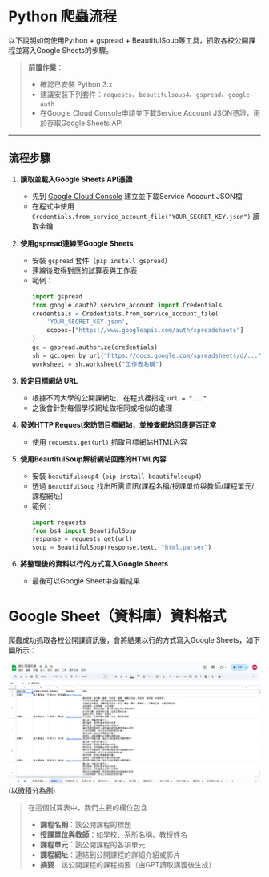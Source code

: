 # Python 爬蟲流程

以下說明如何使用Python + gspread + BeautifulSoup等工具，抓取各校公開課程並寫入Google Sheets的步驟。

> **前置作業**：  
> - 確認已安裝 Python 3.x  
> - 建議安裝下列套件：`requests`、`beautifulsoup4`、`gspread`、`google-auth`  
> - 在Google Cloud Console申請並下載Service Account JSON憑證，用於存取Google Sheets API

---

## 流程步驟

1. **讀取並載入Google Sheets API憑證**  
   - 先到 [Google Cloud Console](https://console.cloud.google.com/) 建立並下載Service Account JSON檔  
   - 在程式中使用 `Credentials.from_service_account_file("YOUR_SECRET_KEY.json")` 讀取金鑰  

2. **使用gspread連線至Google Sheets**  
   - 安裝 `gspread` 套件（`pip install gspread`）  
   - 連線後取得對應的試算表與工作表  
   - 範例：  
     ```python
     import gspread
     from google.oauth2.service_account import Credentials
     credentials = Credentials.from_service_account_file(
         'YOUR_SECRET_KEY.json',
         scopes=["https://www.googleapis.com/auth/spreadsheets"]
     )
     gc = gspread.authorize(credentials)
     sh = gc.open_by_url("https://docs.google.com/spreadsheets/d/...")
     worksheet = sh.worksheet("工作表名稱")
     ```

3. **設定目標網站 URL**  
   - 根據不同大學的公開課網址，在程式裡指定 `url = "..."`  
   - 之後會針對每個學校網址做相同或相似的處理

4. **發送HTTP Request來訪問目標網站，並檢查網站回應是否正常**  
   - 使用 `requests.get(url)` 抓取目標網站HTML內容  

5. **使用BeautifulSoup解析網站回應的HTML內容**  
   - 安裝 `beautifulsoup4`（`pip install beautifulsoup4`）  
   - 透過 `BeautifulSoup` 找出所需資訊(課程名稱/授課單位與教師/課程單元/課程網址)  
   - 範例：  
     ```python
     import requests
     from bs4 import BeautifulSoup
     response = requests.get(url)
     soup = BeautifulSoup(response.text, "html.parser")

6. **將整理後的資料以行的方式寫入Google Sheets**   
   - 最後可以Google Sheet中查看成果
  
# Google Sheet（資料庫）資料格式

爬蟲成功抓取各校公開課資訊後，會將結果以行的方式寫入Google Sheets，如下圖所示：

![Google Sheet 截圖](images/google_sheet_example.png)
(以微積分為例)

> 在這個試算表中，我們主要的欄位包含：
> - **課程名稱**：該公開課程的標題
> - **授課單位與教師**：如學校、系所名稱、教授姓名
> - **課程單元**：該公開課程的各項單元
> - **課程網址**：連結到公開課程的詳細介紹或影片
> - **摘要**：該公開課程的課程摘要（由GPT讀取講義後生成）

